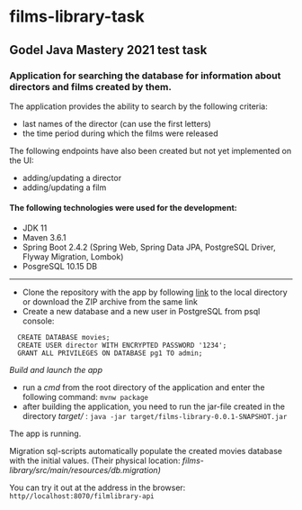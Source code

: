 # films-library-task

## Godel Java Mastery 2021 test task

### Application for searching the database for information about directors and films created by them.

The application provides the ability to search by the following criteria:
- last names of the director (can use the first letters)
- the time period during which the films were released

The following endpoints have also been created but not yet implemented on the UI: 
- adding/updating a director
- adding/updating a film

#### The following technologies were used for the development:
- JDK 11
- Maven 3.6.1
- Spring Boot 2.4.2 (Spring Web, Spring Data JPA, PostgreSQL Driver, Flyway Migration, Lombok)
- PosgreSQL 10.15 DB
________________________

- Clone the repository with the app by following [link](https://github.com/DmitriyLadutsko/films-library-task.git) to the local directory or download the ZIP archive from the same link
- Сreate a new database and a new user in PostgreSQL from psql console:
 ```
   CREATE DATABASE movies;
   CREATE USER director WITH ENCRYPTED PASSWORD '1234';
   GRANT ALL PRIVILEGES ON DATABASE pg1 TO admin;
```
*Build and launch the app*
- run a *cmd* from the root directory of the application and enter the following command: ```mvnw package```
- after building the application, you need to run the jar-file created in the directory *target/* :
```java -jar target/films-library-0.0.1-SNAPSHOT.jar```

The app is running. 

Migration sql-scripts automatically populate the created movies database with the initial values. (Their physical location: *films-library/src/main/resources/db.migration)*

You can try it out at the address in the browser: ```http//localhost:8070/filmlibrary-api```

